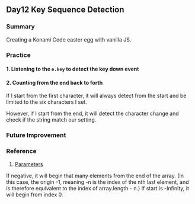 ## Day12 Key Sequence Detection

### Summary

Creating a Konami Code easter egg with vanilla JS.

### Practice

#### 1. Listening to the `e.key` to detect the key down event

#### 2. Counting from the end back to forth

If I start from the first character, it will always detect from the start and be limited to the six characters I set.

However, if I start from the end, it will detect the character change and check if the string match our setting.

### Future Improvement

### Reference

1. [Parameters](https://developer.mozilla.org/en-US/docs/Web/JavaScript/Reference/Global_Objects/Array/splice#parameters)

If negative, it will begin that many elements from the end of the array. (In this case, the origin -1, meaning -n is the index of the nth last element, and is therefore equivalent to the index of array.length - n.) If start is -Infinity, it will begin from index 0.